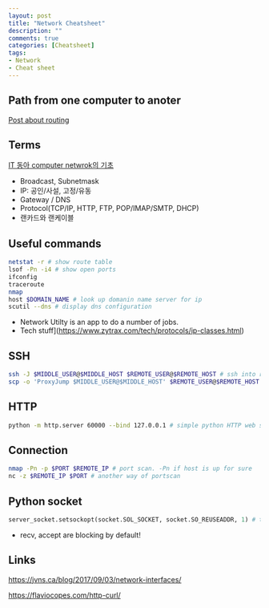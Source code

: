 ```yaml
---
layout: post
title: "Network Cheatsheet"
description: ""
comments: true
categories: [Cheatsheet]
tags:
- Network
- Cheat sheet
---
```


## Path from one computer to anoter

[Post about routing](https://run-it.tistory.com/17?category=665122)



## Terms

[IT 동아 computer netwrok의 기초](https://reviewkr.tistory.com/56)

* Broadcast, Subnetmask
* IP: 공인/사설, 고정/유동
* Gateway / DNS
* Protocol(TCP/IP, HTTP, FTP, POP/IMAP/SMTP, DHCP)
* 랜카드와 랜케이블



## Useful commands

```bash
netstat -r # show route table
lsof -Pn -i4 # show open ports 
ifconfig 
traceroute
nmap
host $DOMAIN_NAME # look up domanin name server for ip
scutil --dns # display dns configuration
```

* Network Utilty is an app to do a number of jobs.
* Tech stuff](https://www.zytrax.com/tech/protocols/ip-classes.html)



## SSH

```bash
ssh -J $MIDDLE_USER@$MIDDLE_HOST $REMOTE_USER@$REMOTE_HOST # ssh into remoteuser via middle user
scp -o 'ProxyJump $MIDDLE_USER@$MIDDLE_HOST' $REMOTE_USER@$REMOTE_HOST:$REMOTE_PATH # scp using ssh jump
```



## HTTP

```bash
python -m http.server 60000 --bind 127.0.0.1 # simple python HTTP web server
```



## Connection

```bash
nmap -Pn -p $PORT $REMOTE_IP # port scan. -Pn if host is up for sure
nc -z $REMOTE_IP $PORT # another way of portscan
```



## Python socket

```python
server_socket.setsockopt(socket.SOL_SOCKET, socket.SO_REUSEADDR, 1) # to reuse address 
```

* recv, accept are blocking by default!



## Links

https://jvns.ca/blog/2017/09/03/network-interfaces/

https://flaviocopes.com/http-curl/